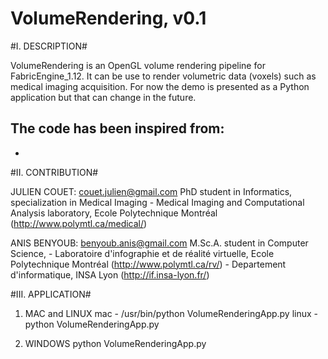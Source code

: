 VolumeRendering, v0.1
=====


#I. DESCRIPTION#

VolumeRendering is an OpenGL volume rendering pipeline for FabricEngine_1.12.
It can be use to render volumetric data (voxels) such as medical imaging acquisition.
For now the demo is presented as a Python application but that can change in the future.

The code has been inspired from:
  - 
  -
 


#II. CONTRIBUTION#

  JULIEN COUET: couet.julien@gmail.com
  PhD student in Informatics, specialization in Medical Imaging
    - Medical Imaging and Computational Analysis laboratory, Ecole Polytechnique Montréal (http://www.polymtl.ca/medical/)
  
  ANIS BENYOUB: benyoub.anis@gmail.com
  M.Sc.A. student in Computer Science, 
    - Laboratoire d'infographie et de réalité virtuelle, Ecole Polytechnique Montréal (http://www.polymtl.ca/rv/)
    - Departement d'informatique, INSA Lyon (http://if.insa-lyon.fr/) 



#III. APPLICATION#

  1. MAC and LINUX
    mac - /usr/bin/python VolumeRenderingApp.py 
    linux - python VolumeRenderingApp.py 


  2. WINDOWS
    python VolumeRenderingApp.py
 